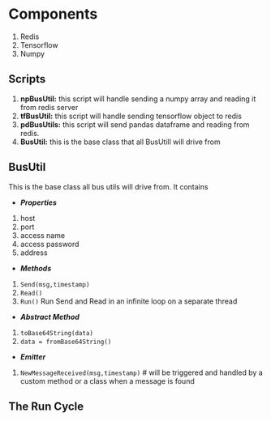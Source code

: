 # Components
1.  Redis
2.  Tensorflow
3.  Numpy


## Scripts
1. **npBusUtil:** this script will handle sending a numpy array and reading it from redis server
2. **tfBusUtil:** this script will handle sending tensorflow object to redis
3. **pdBusUtils:** this script will send pandas dataframe and reading from redis.
4. **BusUtil:** this is the base class that all BusUtill will drive from

## BusUtil
This is the base class all bus utils will drive from. It contains

- ***Properties***
1.  host
2.  port
3.  access name
4.  access password
5.  address

-   ***Methods***
1.  ```Send(msg,timestamp)```
2.  ```Read()```
3.  ```Run()``` Run Send and Read in an infinite loop on a separate thread

-   ***Abstract Method***
1.  ```toBase64String(data)```
2.  ```data = fromBase64String()```

-   ***Emitter***
1.  ```NewMessageReceived(msg,timestamp)``` # will be triggered and handled by a custom method or a class when a message is found

## The Run Cycle

